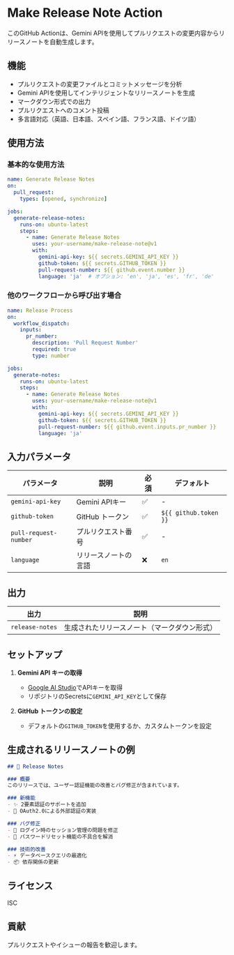# Make Release Note Action

このGitHub Actionは、Gemini APIを使用してプルリクエストの変更内容からリリースノートを自動生成します。

## 機能

- プルリクエストの変更ファイルとコミットメッセージを分析
- Gemini APIを使用してインテリジェントなリリースノートを生成
- マークダウン形式での出力
- プルリクエストへのコメント投稿
- 多言語対応（英語、日本語、スペイン語、フランス語、ドイツ語）

## 使用方法

### 基本的な使用方法

```yaml
name: Generate Release Notes
on:
  pull_request:
    types: [opened, synchronize]

jobs:
  generate-release-notes:
    runs-on: ubuntu-latest
    steps:
      - name: Generate Release Notes
        uses: your-username/make-release-note@v1
        with:
          gemini-api-key: ${{ secrets.GEMINI_API_KEY }}
          github-token: ${{ secrets.GITHUB_TOKEN }}
          pull-request-number: ${{ github.event.number }}
          language: 'ja'  # オプション: 'en', 'ja', 'es', 'fr', 'de'
```

### 他のワークフローから呼び出す場合

```yaml
name: Release Process
on:
  workflow_dispatch:
    inputs:
      pr_number:
        description: 'Pull Request Number'
        required: true
        type: number

jobs:
  generate-notes:
    runs-on: ubuntu-latest
    steps:
      - name: Generate Release Notes
        uses: your-username/make-release-note@v1
        with:
          gemini-api-key: ${{ secrets.GEMINI_API_KEY }}
          github-token: ${{ secrets.GITHUB_TOKEN }}
          pull-request-number: ${{ github.event.inputs.pr_number }}
          language: 'ja'
```

## 入力パラメータ

| パラメータ | 説明 | 必須 | デフォルト |
|-----------|------|------|-----------|
| `gemini-api-key` | Gemini APIキー | ✅ | - |
| `github-token` | GitHub トークン | ✅ | `${{ github.token }}` |
| `pull-request-number` | プルリクエスト番号 | ✅ | - |
| `language` | リリースノートの言語 | ❌ | `en` |

## 出力

| 出力 | 説明 |
|------|------|
| `release-notes` | 生成されたリリースノート（マークダウン形式） |

## セットアップ

1. **Gemini API キーの取得**
   - [Google AI Studio](https://makersuite.google.com/app/apikey)でAPIキーを取得
   - リポジトリのSecretsに`GEMINI_API_KEY`として保存

2. **GitHub トークンの設定**
   - デフォルトの`GITHUB_TOKEN`を使用するか、カスタムトークンを設定

## 生成されるリリースノートの例

```markdown
## 🚀 Release Notes

### 概要
このリリースでは、ユーザー認証機能の改善とバグ修正が含まれています。

### 新機能
- ✨ 2要素認証のサポートを追加
- 🔐 OAuth2.0による外部認証の実装

### バグ修正
- 🐛 ログイン時のセッション管理の問題を修正
- 🔧 パスワードリセット機能の不具合を解消

### 技術的改善
- ⚡ データベースクエリの最適化
- 📦 依存関係の更新
```

## ライセンス

ISC

## 貢献

プルリクエストやイシューの報告を歓迎します。 